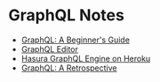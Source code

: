 # GraphQL Notes

* [GraphQL: A Beginner's Guide](https://medium.freecodecamp.org/a-beginners-guide-to-graphql-86f849ce1bec)
* [GraphQL Editor](https://app.graphqleditor.com)
* [Hasura GraphQL Engine on Heroku](https://elements.heroku.com/buttons/hasura/graphql-engine-heroku)
* [GraphQL: A Retrospective](https://verve.co/engineering/graphql-a-retrospective/)
